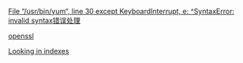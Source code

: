 
[File “/usr/bin/yum“, line 30 except KeyboardInterrupt, e: ^SyntaxError: invalid syntax错误处理](https://blog.csdn.net/qq_19716143/article/details/119422796)



[openssl](https://blog.csdn.net/rock1112uhhgg/article/details/131938042)


[Looking in indexes](https://pypi.doubanio.com/simple)

